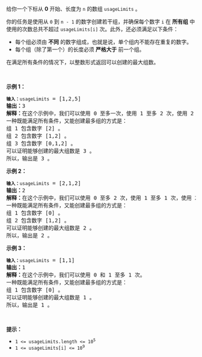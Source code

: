 <p>给你一个下标从 <strong>0</strong> 开始、长度为 <code>n</code> 的数组 <code>usageLimits</code> 。</p>

<p>你的任务是使用从 <code>0</code> 到 <code>n - 1</code> 的数字创建若干组，并确保每个数字 <code>i</code> 在 <strong>所有组</strong> 中使用的次数总共不超过 <code>usageLimits[i]</code> 次。此外，还必须满足以下条件：</p>

<ul>
	<li>每个组必须由 <strong>不同</strong> 的数字组成，也就是说，单个组内不能存在重复的数字。</li>
	<li>每个组（除了第一个）的长度必须 <strong>严格大于</strong> 前一个组。</li>
</ul>

<p>在满足所有条件的情况下，以整数形式返回可以创建的最大组数。</p>

<p>&nbsp;</p>

<p><strong>示例 1：</strong></p>

<pre>
<code><strong>输入：</strong>usageLimits</code> = [1,2,5]
<strong>输出：</strong>3
<strong>解释：</strong>在这个示例中，我们可以使用 0 至多一次，使用 1 至多 2 次，使用 2 至多 5 次。
一种既能满足所有条件，又能创建最多组的方式是： 
组 1 包含数字 [2] 。
组 2 包含数字 [1,2] 。
组 3 包含数字 [0,1,2] 。 
可以证明能够创建的最大组数是 3 。 
所以，输出是 3 。 </pre>

<p><strong>示例 2：</strong></p>

<pre>
<code><strong>输入：</strong></code><code>usageLimits</code> = [2,1,2]
<strong>输出：</strong>2
<strong>解释：</strong>在这个示例中，我们可以使用 0 至多 2 次，使用 1 至多 1 次，使用 2 至多 2 次。
一种既能满足所有条件，又能创建最多组的方式是： 
组 1 包含数字 [0] 。 
组 2 包含数字 [1,2] 。
可以证明能够创建的最大组数是 2 。 
所以，输出是 2 。 
</pre>

<p><strong>示例 3：</strong></p>

<pre>
<code><strong>输入：</strong></code><code>usageLimits</code> = [1,1]
<strong>输出：</strong>1
<strong>解释：</strong>在这个示例中，我们可以使用 0 和 1 至多 1 次。 
一种既能满足所有条件，又能创建最多组的方式是：
组 1 包含数字 [0] 。
可以证明能够创建的最大组数是 1 。 
所以，输出是 1 。 
</pre>

<p>&nbsp;</p>

<p><strong>提示：</strong></p>

<ul>
	<li><code>1 &lt;= usageLimits.length &lt;= 10<sup>5</sup></code></li>
	<li><code>1 &lt;= usageLimits[i] &lt;= 10<sup>9</sup></code></li>
</ul>

